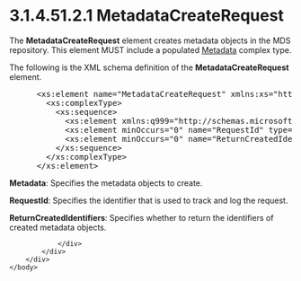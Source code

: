 <html dir="LTR" xmlns:mshelp="http://msdn.microsoft.com/mshelp" xmlns:ddue="http://ddue.schemas.microsoft.com/authoring/2003/5" xmlns:xlink="http://www.w3.org/1999/xlink" xmlns:tool="http://www.microsoft.com/tooltip">
    <head>
        <meta http-equiv="Content-Type" content="text/html; CHARSET=utf-8"></meta>
        <meta name="save" content="history"></meta>
        <title>3.1.4.51.2.1 MetadataCreateRequest</title>
        <xml>
            <mshelp:toctitle title="3.1.4.51.2.1 MetadataCreateRequest"></mshelp:toctitle>
            <mshelp:rltitle title="[MS-SSMDSWS-15]: MetadataCreateRequest"></mshelp:rltitle>
            <mshelp:keyword index="A" term="c034a317-e87c-4b45-b1e7-3b73f3513f69"></mshelp:keyword>
            <mshelp:attr name="DCSext.ContentType" value="open specification"></mshelp:attr>
            <mshelp:attr name="AssetID" value="c034a317-e87c-4b45-b1e7-3b73f3513f69"></mshelp:attr>
            <mshelp:attr name="TopicType" value="kbRef"></mshelp:attr>
            <mshelp:attr name="DCSext.Title" value="[MS-SSMDSWS-15]: MetadataCreateRequest" />
        </xml>
    </head>
    <body>
        <div id="header">
            <h1 class="heading">3.1.4.51.2.1 MetadataCreateRequest</h1>
        </div>
        <div id="mainSection">
            <div id="mainBody">
                <div id="allHistory" class="saveHistory"></div>
                <div id="sectionSection0" class="section" name="collapseableSection">
                    

<p>The <b>MetadataCreateRequest</b> element creates metadata
objects in the MDS repository. This element MUST include a populated <a href="5c7b8c5e-8af0-4fba-9844-a138a9047217.md">Metadata</a> complex type.</p>

<p>The following is the XML schema definition of the <b>MetadataCreateRequest</b>
element.</p>

<dl>
<dd>
<div><pre> &lt;xs:element name=&quot;MetadataCreateRequest&quot; xmlns:xs=&quot;http://www.w3.org/2001/XMLSchema&quot;&gt;
   &lt;xs:complexType&gt;
     &lt;xs:sequence&gt;
       &lt;xs:element xmlns:q999=&quot;http://schemas.microsoft.com/sqlserver/masterdataservices/2009/09&quot; minOccurs=&quot;0&quot; name=&quot;Metadata&quot; nillable=&quot;true&quot; type=&quot;q999:Metadata&quot; /&gt;
       &lt;xs:element minOccurs=&quot;0&quot; name=&quot;RequestId&quot; type=&quot;ser:guid&quot; /&gt;
       &lt;xs:element minOccurs=&quot;0&quot; name=&quot;ReturnCreatedIdentifiers&quot; type=&quot;xs:boolean&quot; /&gt;
     &lt;/xs:sequence&gt;
   &lt;/xs:complexType&gt;
 &lt;/xs:element&gt;
</pre></div>
</dd></dl>

<p><b>Metadata</b>: Specifies the metadata objects to
create.</p>

<p><b>RequestId</b>: Specifies the identifier that is
used to track and log the request.</p>

<p><b>ReturnCreatedIdentifiers</b>: Specifies whether to
return the identifiers of created metadata objects.</p>


                </div>
            </div>
        </div>
    </body>
</html>